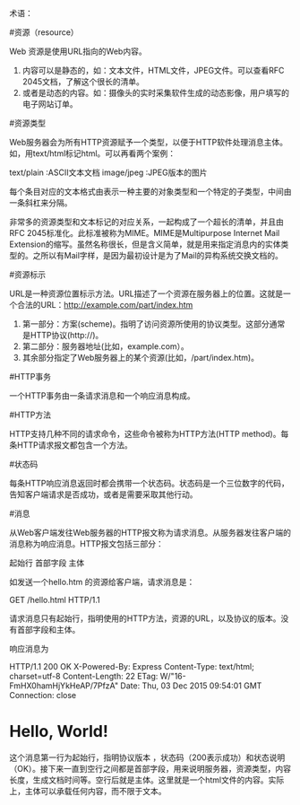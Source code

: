 术语：

#资源（resource）

Web 资源是使用URL指向的Web内容。
1. 内容可以是静态的，如：文本文件，HTML文件，JPEG文件。可以查看RFC 2045文档，了解这个很长的清单。
2. 或者是动态的内容。如：摄像头的实时采集软件生成的动态影像，用户填写的电子网站订单。


#资源类型

Web服务器会为所有HTTP资源赋予一个类型，以便于HTTP软件处理消息主体。如，用text/html标记html。可以再看两个案例：

text/plain :ASCII文本文档
image/jpeg :JPEG版本的图片

每个条目对应的文本格式由表示一种主要的对象类型和一个特定的子类型，中间由一条斜杠来分隔。

非常多的资源类型和文本标记的对应关系，一起构成了一个超长的清单，并且由RFC 2045标准化。此标准被称为MIME。MIME是Multipurpose Internet Mail Extension的缩写。虽然名称很长，但是含义简单，就是用来指定消息内的实体类型的。之所以有Mail字样，是因为最初设计是为了Mail的异构系统交换文档的。

#资源标示 

URL是一种资源位置标示方法。URL描述了一个资源在服务器上的位置。这就是一个合法的URL：http://example.com/part/index.htm

1. 第一部分：方案(scheme)。指明了访问资源所使用的协议类型。这部分通常是HTTP协议(http://)。
2. 第二部分：服务器地址(比如，example.com）。
3. 其余部分指定了Web服务器上的某个资源(比如，/part/index.htm)。

#HTTP事务 

一个HTTP事务由一条请求消息和一个响应消息构成。

#HTTP方法

HTTP支持几种不同的请求命令，这些命令被称为HTTP方法(HTTP method)。每条HTTP请求报文都包含一个方法。

#状态码

每条HTTP响应消息返回时都会携带一个状态码。状态码是一个三位数字的代码，告知客户端请求是否成功，或者是需要采取其他行动。

#消息

从Web客户端发往Web服务器的HTTP报文称为请求消息。从服务器发往客户端的消息称为响应消息。HTTP报文包括三部分：

起始行
首部字段
主体

如发送一个hello.htm 的资源给客户端，请求消息是：

GET /hello.html HTTP/1.1

请求消息只有起始行，指明使用的HTTP方法，资源的URL，以及协议的版本。没有首部字段和主体。

响应消息为

HTTP/1.1 200 OK
X-Powered-By: Express
Content-Type: text/html; charset=utf-8
Content-Length: 22
ETag: W/"16-FmHX0hamHjYkHeAP/7PfzA"
Date: Thu, 03 Dec 2015 09:54:01 GMT
Connection: close

<h1>Hello, World!</h1>

这个消息第一行为起始行，指明协议版本 ，状态码（200表示成功）和状态说明（OK）。接下来一直到空行之间都是首部字段，用来说明服务器，资源类型，内容长度，生成文档时间等。空行后就是主体。这里就是一个html文件的内容。实际上，主体可以承载任何内容，而不限于文本。

